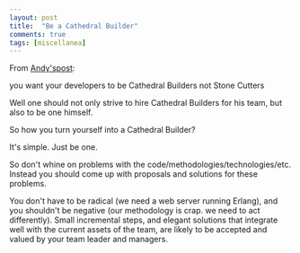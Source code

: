 ```yaml
---
layout: post
title:  "Be a Cathedral Builder"
comments: true
tags: [miscellanea]
---
```



From [Andy's](http://pixelbugs.wordpress.com/)[post](http://pixelbugs.wordpress.com/2008/08/30/cathedral-builders/):

you want your developers to be Cathedral Builders not Stone Cutters



Well one should not only strive to hire Cathedral Builders for his team, but also to be one himself.



So how you turn yourself into a Cathedral Builder? 

It's simple. Just be one.



So don't whine on problems with the code/methodologies/technologies/etc. Instead you should come up with proposals and solutions for these problems. 

You don't have to be radical (we need a web server running Erlang), and you shouldn't be negative (our methodology is crap. we need to act differently). Small incremental steps, and elegant solutions that integrate well with the current assets of the team, are likely to be accepted and valued by your team leader and managers.

